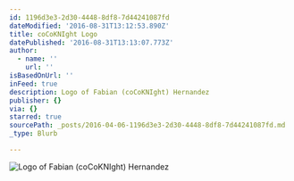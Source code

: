 ```yaml
---
id: 1196d3e3-2d30-4448-8df8-7d44241087fd
dateModified: '2016-08-31T13:12:53.890Z'
title: coCoKNIght Logo
datePublished: '2016-08-31T13:13:07.773Z'
author:
  - name: ''
    url: ''
isBasedOnUrl: ''
inFeed: true
description: Logo of Fabian (coCoKNIght) Hernandez
publisher: {}
via: {}
starred: true
sourcePath: _posts/2016-04-06-1196d3e3-2d30-4448-8df8-7d44241087fd.md
_type: Blurb

---
```

![Logo of Fabian (coCoKNIght) Hernandez](https://the-grid-user-content.s3-us-west-2.amazonaws.com/709e32d9-b9c9-497f-8788-eee5d6c9058d.png)